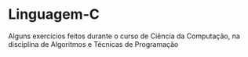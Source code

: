 # Linguagem-C
Alguns exercícios feitos durante o curso de Ciência da Computação, na disciplina de Algoritmos e Técnicas de Programação 
